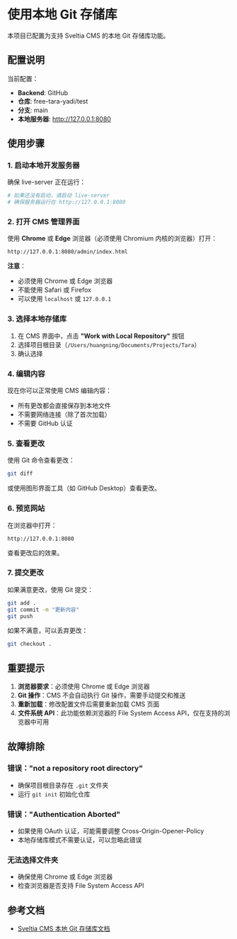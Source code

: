# 使用本地 Git 存储库

本项目已配置为支持 Sveltia CMS 的本地 Git 存储库功能。

## 配置说明

当前配置：
- **Backend**: GitHub
- **仓库**: free-tara-yadi/test
- **分支**: main
- **本地服务器**: http://127.0.0.1:8080

## 使用步骤

### 1. 启动本地开发服务器

确保 live-server 正在运行：
```bash
# 如果还没有启动，请启动 live-server
# 确保服务器运行在 http://127.0.0.1:8080
```

### 2. 打开 CMS 管理界面

使用 **Chrome** 或 **Edge** 浏览器（必须使用 Chromium 内核的浏览器）打开：

```
http://127.0.0.1:8080/admin/index.html
```

**注意**：
- 必须使用 Chrome 或 Edge 浏览器
- 不能使用 Safari 或 Firefox
- 可以使用 `localhost` 或 `127.0.0.1`

### 3. 选择本地存储库

1. 在 CMS 界面中，点击 **"Work with Local Repository"** 按钮
2. 选择项目根目录（`/Users/huangning/Documents/Projects/Tara`）
3. 确认选择

### 4. 编辑内容

现在你可以正常使用 CMS 编辑内容：
- 所有更改都会直接保存到本地文件
- 不需要网络连接（除了首次加载）
- 不需要 GitHub 认证

### 5. 查看更改

使用 Git 命令查看更改：
```bash
git diff
```

或使用图形界面工具（如 GitHub Desktop）查看更改。

### 6. 预览网站

在浏览器中打开：
```
http://127.0.0.1:8080
```

查看更改后的效果。

### 7. 提交更改

如果满意更改，使用 Git 提交：
```bash
git add .
git commit -m "更新内容"
git push
```

如果不满意，可以丢弃更改：
```bash
git checkout .
```

## 重要提示

1. **浏览器要求**：必须使用 Chrome 或 Edge 浏览器
2. **Git 操作**：CMS 不会自动执行 Git 操作，需要手动提交和推送
3. **重新加载**：修改配置文件后需要重新加载 CMS 页面
4. **文件系统 API**：此功能依赖浏览器的 File System Access API，仅在支持的浏览器中可用

## 故障排除

### 错误："not a repository root directory"
- 确保项目根目录存在 `.git` 文件夹
- 运行 `git init` 初始化仓库

### 错误："Authentication Aborted"
- 如果使用 OAuth 认证，可能需要调整 Cross-Origin-Opener-Policy
- 本地存储库模式不需要认证，可以忽略此错误

### 无法选择文件夹
- 确保使用 Chrome 或 Edge 浏览器
- 检查浏览器是否支持 File System Access API

## 参考文档

- [Sveltia CMS 本地 Git 存储库文档](https://sveltia-cms.com/docs/guides/local-repository)

